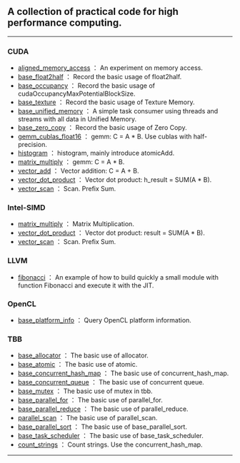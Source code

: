 ## A collection of practical code for high performance computing.

---

### CUDA
* [aligned_memory_access](https://github.com/cjmcv/hpc/blob/master/cuda/aligned_memory_access.cu) ： An experiment on memory access.
* [base_float2half](https://github.com/cjmcv/hpc/blob/master/cuda/base_float2half.cu) ： Record the basic usage of float2half.
* [base_occupancy](https://github.com/cjmcv/hpc/blob/master/cuda/base_occupancy.cu) ： Record the basic usage of cudaOccupancyMaxPotentialBlockSize.
* [base_texture](https://github.com/cjmcv/hpc/blob/master/cuda/base_texture.cu) ： Record the basic usage of Texture Memory.
* [base_unified_memory](https://github.com/cjmcv/hpc/blob/master/cuda/base_unified_memory.cu) ： A simple task consumer using threads and streams with all data in Unified Memory.
* [base_zero_copy](https://github.com/cjmcv/hpc/blob/master/cuda/base_zero_copy.cu) ： Record the basic usage of Zero Copy.
* [gemm_cublas_float16](https://github.com/cjmcv/hpc/blob/master/cuda/gemm_cublas_float16.cu) ： gemm: C = A * B. Use cublas with half-precision.
* [histogram](https://github.com/cjmcv/hpc/blob/master/cuda/histogram.cu) ： histogram, mainly introduce atomicAdd.
* [matrix_multiply](https://github.com/cjmcv/hpc/blob/master/cuda/matrix_multiply.cu) ： gemm: C = A * B.
* [vector_add](https://github.com/cjmcv/hpc/blob/master/cuda/vector_add.cu) ： Vector addition: C = A + B. 
* [vector_dot_product](https://github.com/cjmcv/hpc/blob/master/cuda/vector_dot_product.cu) ： Vector dot product: h_result = SUM(A * B).
* [vector_scan](https://github.com/cjmcv/hpc/blob/master/cuda/vector_scan.cu) ： Scan. Prefix Sum.

### Intel-SIMD
* [matrix_multiply](https://github.com/cjmcv/hpc/blob/master/intel-simd/matrix_multiply.cpp) ： Matrix Multiplication.
* [vector_dot_product](https://github.com/cjmcv/hpc/blob/master/intel-simd/vector_dot_product.cpp) ： Vector dot product: result = SUM(A * B).
* [vector_scan](https://github.com/cjmcv/hpc/blob/master/intel-simd/vector_scan.cpp) ： Scan. Prefix Sum.

### LLVM
* [fibonacci](https://github.com/cjmcv/hpc/blob/master/llvm/fibonacci.cpp) ： An example of how to build quickly a small module with function Fibonacci and execute it with the JIT.

### OpenCL
* [base_platform_info](https://github.com/cjmcv/hpc/blob/master/opencl/base_platform_info.cpp) ： Query OpenCL platform information.

### TBB
* [base_allocator](https://github.com/cjmcv/hpc/blob/master/tbb/base_allocator.cpp) ： The basic use of allocator.
* [base_atomic](https://github.com/cjmcv/hpc/blob/master/tbb/base_atomic.cpp) ： The basic use of atomic.
* [base_concurrent_hash_map](https://github.com/cjmcv/hpc/blob/master/tbb/base_concurrent_hash_map.cpp) ： The basic use of concurrent_hash_map.
* [base_concurrent_queue](https://github.com/cjmcv/hpc/blob/master/tbb/base_concurrent_queue.cpp) ： The basic use of concurrent queue.
* [base_mutex](https://github.com/cjmcv/hpc/blob/master/tbb/base_mutex.cpp) ： The basic use of mutex in tbb.
* [base_parallel_for](https://github.com/cjmcv/hpc/blob/master/tbb/base_parallel_for.cpp) ： The basic use of parallel_for.
* [base_parallel_reduce](https://github.com/cjmcv/hpc/blob/master/tbb/base_parallel_reduce.cpp) ： The basic use of parallel_reduce.
* [parallel_scan](https://github.com/cjmcv/hpc/blob/master/tbb/parallel_scan.cpp) ： The basic use of parallel_scan.
* [base_parallel_sort](https://github.com/cjmcv/hpc/blob/master/tbb/base_parallel_sort.cpp) ： The basic use of base_parallel_sort.
* [base_task_scheduler](https://github.com/cjmcv/hpc/blob/master/tbb/base_task_scheduler.cpp) ： The basic use of base_task_scheduler.
* [count_strings](https://github.com/cjmcv/hpc/blob/master/tbb/count_strings.cpp) ： Count strings. Use the concurrent_hash_map.

---